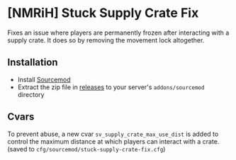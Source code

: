 # [NMRiH] Stuck Supply Crate Fix

Fixes an issue where players are permanently frozen after interacting with a supply crate. It does so by removing the movement lock altogether.

## Installation
- Install [Sourcemod](https://www.sourcemod.net/downloads.php?branch=stable)
- Extract the zip file in [releases](https://github.com/dysphie/nmrih-stuck-supply-crate-fix/releases) to your server's `addons/sourcemod` directory

## Cvars

To prevent abuse, a new cvar `sv_supply_crate_max_use_dist` is added to control the maximum distance at which players can interact with a crate.
(saved to `cfg/sourcemod/stuck-supply-crate-fix.cfg`)


